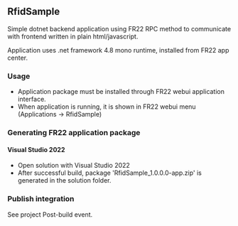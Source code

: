 ## RfidSample

Simple dotnet backend application using FR22 RPC method to communicate with frontend written in plain html/javascript.

Application uses .net framework 4.8 mono runtime, installed from FR22 app center.

### Usage

- Application package must be installed through FR22 webui application interface.
- When application is running, it is shown in FR22 webui menu (Applications -> RfidSample)

### Generating FR22 application package

#### Visual Studio 2022
- Open solution with Visual Studio 2022
- After successful build, package 'RfidSample_1.0.0.0-app.zip' is generated in the solution folder.

### Publish integration
See project Post-build event.
